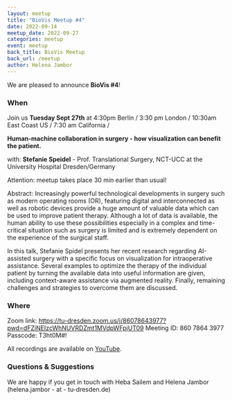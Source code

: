 ```yaml
---
layout: meetup
title: "BioVis Meetup #4"
date: 2022-09-14
meetup_date: 2022-09-27
categories: meetup
event: meetup
back_title: BioVis Meetup
back_url: /meetup
author: Helena Jambor
---
```


We are pleased to announce **BioVis #4**!

### When

Join us **Tuesday Sept 27th** at 4:30pm Berlin / 3:30 pm London / 10:30am East Coast US
/ 7:30 am California /

**Human-machine collaboration in surgery - how visualization can benefit the patient.** 

with: **Stefanie Speidel** - Prof. Translational Surgery, NCT-UCC at the University Hospital Dresden/Germany 

Attention: meetup takes place 30 min earlier than usual! 

Abstract:
Increasingly powerful technological developments in surgery such as modern operating rooms (OR), featuring digital and interconnected as well as robotic devices provide a huge amount of valuable data which can be used to improve patient therapy. Although a lot of data is available, the human ability to use these possibilities especially in a complex and time-critical situation such as surgery is limited and is extremely dependent on the experience of the surgical staff.
 
In this talk, Stefanie Spidel presents her recent research regarding AI-assisted surgery with a specific focus on visualization for intraoperative assistance. Several examples to optimize the therapy of the individual patient by turning the available data into useful information are given, including context-aware assistance via augmented reality. Finally, remaining challenges and strategies to overcome them are discussed.

### Where

Zoom link: 
https://tu-dresden.zoom.us/j/86078643977?pwd=dFZiNEIzcWhNUVRDZmt1MVdpWFpjUT09
Meeting ID: 860 7864 3977
Passcode: T3ht0M#!


All recordings are available on [YouTube](https://youtube.com/playlist?list=PL5kIQRQ6TU8Ifu_5h2iipUmIKCqhs50zx).


### Questions & Suggestions

We are happy if you get in touch with Heba Sailem and Helena Jambor (helena.jambor - at - tu-dresden.de)
